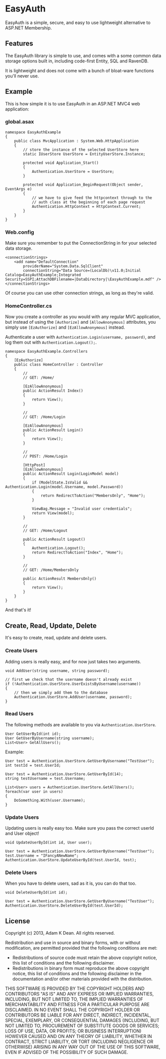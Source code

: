 # EasyAuth 

EasyAuth is a simple, secure, and easy to use lightweight alternative to ASP.NET Membership.

## Features

The EasyAuth library is simple to use, and comes with a some common data storage options built in, including code-first Entity, SQL and RavenDB.

It is lightweight and does not come with a bunch of bloat-ware functions you'll never use.

## Example

This is how simple it is to use EasyAuth in an ASP.NET MVC4 web application:

### global.asax

    namespace EasyAuthExample
    {
        public class MvcApplication : System.Web.HttpApplication
        {
            // store the instance of the selected UserStore here
            static IUserStore UserStore = EntityUserStore.Instance;
            
            protected void Application_Start()
            {
                Authentication.UserStore = UserStore;
            }

            protected void Application_BeginRequest(Object sender, EventArgs e)
            {
                // we have to give feed the httpcontext through to the 
                // auth class at the beginning of each page request
                Authentication.HttpContext = HttpContext.Current;
            }
        }
    }

### Web.config

Make sure you remember to put the ConnectionString in for your selected data storage.

    <connectionStrings>
        <add name="DefaultConnection" 
            providerName="System.Data.SqlClient" 
            connectionString="Data Source=(LocalDb)\v11.0;Initial Catalog=EasyAuthExample;Integrated Security=SSPI;AttachDBFilename=|DataDirectory|\EasyAuthExample.mdf" />
    </connectionStrings>

Of course you can use other connection strings, as long as they're valid.

### HomeController.cs

Now you create a controller as you would with any regular MVC application, but instead of using the `[Authorize]` and `[AllowAnonymous]` attributes, you simply use `[EzAuthorize]` and `[EzAllowAnonymous]` instead.

Authenticate a user with `Authentication.Login(username, password)`, and log them out with `Authentication.Logout();`.

    namespace EasyAuthExample.Controllers
    {
        [EzAuthorize]
        public class HomeController : Controller
        {
            //
            // GET: /Home/
            
            [EzAllowAnonymous]
            public ActionResult Index()
            {            
                return View();
            }

            //
            // GET: /Home/Login
            
            [EzAllowAnonymous]
            public ActionResult Login()
            {            
                return View();
            }
            
            //
            // POST: /Home/Login
            
            [HttpPost]
            [EzAllowAnonymous]
            public ActionResult Login(LoginModel model)
            {
                if (ModelState.IsValid && Authentication.Login(model.Username, model.Password))
                {
                    return RedirectToAction("MembersOnly", "Home");
                }
            
                ViewBag.Message = "Invalid user credentials";
                return View(model);
            }
            
            //
            // GET: /Home/Logout
            
            public ActionResult Logout()
            {
                Authentication.Logout();
                return RedirectToAction("Index", "Home");
            }

            //
            // GET: /Home/MembersOnly
            
            public ActionResult MembersOnly()
            {
                return View();
            }
        }
    }

And that's it!

## Create, Read, Update, Delete

It's easy to create, read, update and delete users.

### Create Users

Adding users is really easy, and for now just takes two arguments.

`void AddUser(string username, string password);`

    // first we check that the username doesn't already exist
    if (!Authentication.UserStore.UserExistsByUsername(username))
    {
        // then we simply add them to the database
        Authentication.UserStore.AddUser(username, password);
    }

### Read Users

The following methods are available to you via `Authentication.UserStore`.

    User GetUserById(int id);
    User GetUserByUsername(string username);
    List<User> GetAllUsers();

Example:

    User test = Authentication.UserStore.GetUserByUsername("TestUser");
    int testId = test.UserId;

    User test = Authentication.UserStore.GetUserById(14);
    string testUsername = test.Username;

    List<User> users = Authentication.UserStore.GetAllUsers();
    foreach(var user in users)
    {
        DoSomething.With(user.Username);
    }

### Update Users 

Updating users is really easy too. Make sure you pass the correct userId and User object!

`void UpdateUserById(int id, User user);`

    User test = Authentication.UserStore.GetUserByUsername("TestUser");
    test.Username = "IFancyANewName";
    Authentication.UserStore.UpdateUserById(test.UserId, test);

### Delete Users

When you have to delete users, sad as it is, you can do that too.

`void DeleteUserById(int id);`

    User test = Authentication.UserStore.GetUserByUsername("TestUser");
    Authentication.UserStore.DeleteUserById(test.UserId);

## License

Copyright (c) 2013, Adam K Dean. All rights reserved.

Redistribution and use in source and binary forms, with or without modification, are permitted provided that the following conditions are met:

- Redistributions of source code must retain the above copyright notice, this list of conditions and the following disclaimer.
- Redistributions in binary form must reproduce the above copyright notice, this list of conditions and the following disclaimer in the documentation and/or other materials provided with the distribution.

THIS SOFTWARE IS PROVIDED BY THE COPYRIGHT HOLDERS AND CONTRIBUTORS "AS IS" AND ANY EXPRESS OR IMPLIED WARRANTIES, INCLUDING, BUT NOT LIMITED TO, THE IMPLIED WARRANTIES OF MERCHANTABILITY AND FITNESS FOR A PARTICULAR PURPOSE ARE DISCLAIMED. IN NO EVENT SHALL THE COPYRIGHT HOLDER OR CONTRIBUTORS BE LIABLE FOR ANY DIRECT, INDIRECT, INCIDENTAL, SPECIAL, EXEMPLARY, OR CONSEQUENTIAL DAMAGES (INCLUDING, BUT NOT LIMITED TO, PROCUREMENT OF SUBSTITUTE GOODS OR SERVICES; LOSS OF USE, DATA, OR PROFITS; OR BUSINESS INTERRUPTION) HOWEVER CAUSED AND ON ANY THEORY OF LIABILITY, WHETHER IN CONTRACT, STRICT LIABILITY, OR TORT (INCLUDING NEGLIGENCE OR OTHERWISE) ARISING IN ANY WAY OUT OF THE USE OF THIS SOFTWARE, EVEN IF ADVISED OF THE POSSIBILITY OF SUCH DAMAGE.